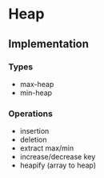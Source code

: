 # Heap

## Implementation

### Types
- max-heap
- min-heap

### Operations
- insertion
- deletion
- extract max/min
- increase/decrease key
- heapify (array to heap)



